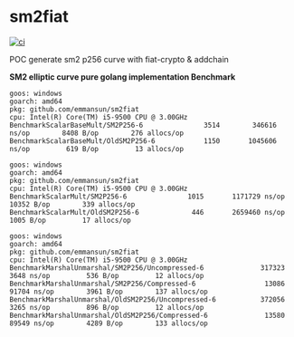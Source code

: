 # sm2fiat

[![ci](https://github.com/emmansun/sm2fiat/actions/workflows/ci.yml/badge.svg)](https://github.com/emmansun/sm2fiat/actions/workflows/ci.yml)

POC generate sm2 p256 curve with fiat-crypto &amp; addchain


**SM2 elliptic curve pure golang implementation Benchmark**

    goos: windows
    goarch: amd64
    pkg: github.com/emmansun/sm2fiat
    cpu: Intel(R) Core(TM) i5-9500 CPU @ 3.00GHz
    BenchmarkScalarBaseMult/SM2P256-6         	    3514	    346616 ns/op	    8408 B/op	     276 allocs/op
    BenchmarkScalarBaseMult/OldSM2P256-6      	    1150	   1045606 ns/op	     619 B/op	      13 allocs/op

    goos: windows
    goarch: amd64
    pkg: github.com/emmansun/sm2fiat
    cpu: Intel(R) Core(TM) i5-9500 CPU @ 3.00GHz
    BenchmarkScalarMult/SM2P256-6         	    1015	   1171729 ns/op	   10352 B/op	     339 allocs/op
    BenchmarkScalarMult/OldSM2P256-6      	     446	   2659460 ns/op	    1005 B/op	      17 allocs/op

    goos: windows
    goarch: amd64
    pkg: github.com/emmansun/sm2fiat
    cpu: Intel(R) Core(TM) i5-9500 CPU @ 3.00GHz
    BenchmarkMarshalUnmarshal/SM2P256/Uncompressed-6         	  317323	      3648 ns/op	     536 B/op	      12 allocs/op
    BenchmarkMarshalUnmarshal/SM2P256/Compressed-6           	   13086	     91704 ns/op	    3961 B/op	     137 allocs/op
    BenchmarkMarshalUnmarshal/OldSM2P256/Uncompressed-6      	  372056	      3265 ns/op	     896 B/op	      12 allocs/op
    BenchmarkMarshalUnmarshal/OldSM2P256/Compressed-6        	   13580	     89549 ns/op	    4289 B/op	     133 allocs/op
